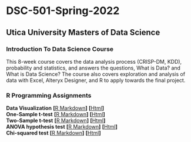 # DSC-501-Spring-2022
## Utica University Masters of Data Science
### Introduction To Data Science Course
This 8-week course covers the data analysis process (CRISP-DM, KDD), probability and statistics, and answers the questions, What is Data? and What is Data Science? The course also covers exploration and analysis of data with Excel, Alteryx Designer, and R to apply towards the final project.

### R Programming Assignments
**Data Visualization** **[**[R Markdown](data_visualization_assignment.Rmd)**]** **[**<a href="https://mwalbers1.github.io/html/data_visualization_assignment.html" target="_blank">Html</a>**]**
<br/>
**One-Sample t-test** **[**[R Markdown](one_sample_t-test.Rmd)**]** **[**<a href="https://mwalbers1.github.io/html/one_sample_t-test.html" target="_blank">Html</a>**]**
<br/>
**Two-Sample t-test** **[**[R Markdown](two_sample_t-test.Rmd)**]** **[**<a href="https://mwalbers1.github.io/html/two_sample_t-test.html" target="_blank">Html</a>**]**
<br/>
**ANOVA hypothesis test** **[**[R Markdown](anova-test.Rmd)**]** **[**<a href="https://mwalbers1.github.io/html/anova-test.html" target="_blank">Html</a>**]**
<br/>
**Chi-squared test** **[**[R Markdown](chi-squared-test.Rmd)**]** **[**<a href="https://mwalbers1.github.io/html/chi-squared-test.html" target="_blank">Html</a>**]**
<br/>


